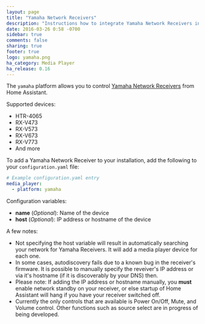 ```yaml
---
layout: page
title: "Yamaha Network Receivers"
description: "Instructions how to integrate Yamaha Network Receivers into Home Assistant."
date: 2016-03-26 0:58 -0700
sidebar: true
comments: false
sharing: true
footer: true
logo: yamaha.png
ha_category: Media Player
ha_release: 0.16
---
```


The `yamaha` platform allows you to control [Yamaha Network Receivers](http://usa.yamaha.com/products/audio-visual/av-receivers-amps/rx) from Home Assistant.

Supported devices:

- HTR-4065
- RX-V473
- RX-V573
- RX-V673
- RX-V773
- And more

To add a Yamaha Network Receiver to your installation, add the following to your `configuration.yaml` file:

```yaml
# Example configuration.yaml entry
media_player:
  - platform: yamaha
```
Configuration variables:

- **name** (*Optional*): Name of the device
- **host** (*Optional*): IP address or hostname of the device

A few notes:

- Not specifying the host variable will result in automatically searching your network for Yamaha Receivers.  It will add a media player device for each one.
- In some cases, autodiscovery fails due to a known bug in the receiver's firmware. It is possible to manually specify the reveiver's IP address or via it's hostname (if it is discoverably by your DNS) then.
- Please note: If adding the IP address or hostname manually, you **must** enable network standby on your receiver, or else startup of Home Assistant will hang if you have your receiver switched off.
- Currently the only controls that are available is Power On/Off, Mute, and Volume control. Other functions such as source select are in progress of being developed.

